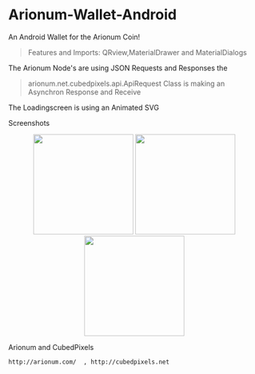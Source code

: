 # Arionum-Wallet-Android
An Android Wallet for the Arionum Coin!

>Features and Imports:
QRview,MaterialDrawer and MaterialDialogs

The Arionum Node's are using JSON Requests and Responses the 
>arionum.net.cubedpixels.api.ApiRequest
Class is making an Asynchron Response and Receive

The Loadingscreen is using an Animated SVG

Screenshots


<div align="center">
    <img src="https://media.discordapp.net/attachments/425761758934728714/428467544622628865/Screenshot_20180328-101617.png?width=380&height=676" width="200px"</img> 
    <img src="https://media.discordapp.net/attachments/425761758934728714/428478620856614942/Screenshot_20180328-110040.png" width="200px"</img> 
  <img src="https://media.discordapp.net/attachments/425761758934728714/429567778681389056/Screenshot_20180331-110836.png" width="200px"</img> 

</div>

Arionum and CubedPixels
```
http://arionum.com/  , http://cubedpixels.net
```

